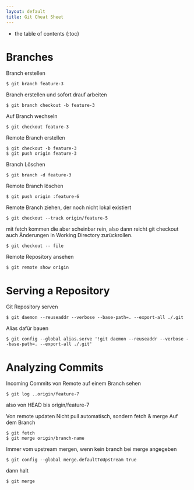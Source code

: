 ```yaml
---
layout: default
title: Git Cheat Sheet
---
```


* the table of contents
{:toc}

# Branches

Branch erstellen

	$ git branch feature-3


Branch erstellen und sofort drauf arbeiten

	$ git branch checkout -b feature-3


Auf Branch wechseln

	$ git checkout feature-3


Remote Branch erstellen

	$ git checkout -b feature-3
	$ git push origin feature-3


Branch Löschen

	$ git branch -d feature-3


Remote Branch löschen

	$ git push origin :feature-6

Remote Branch ziehen, der noch nicht lokal existiert

	$ git checkout --track origin/feature-5

mit fetch kommen die aber scheinbar rein, also dann reicht git checkout auch Änderungen in Working Directory zurückrollen.

	$ git checkout -- file

Remote Repository ansehen

	$ git remote show origin

# Serving a Repository

Git Repository serven

	$ git daemon --reuseaddr --verbose --base-path=. --export-all ./.git


Alias dafür bauen

	$ git config --global alias.serve '!git daemon --reuseaddr --verbose --base-path=. --export-all ./.git'

# Analyzing Commits

Incoming Commits von Remote auf einem Branch sehen

	$ git log ..origin/feature-7

also von HEAD bis origin/feature-7

Von remote updaten
Nicht pull automatisch, sondern fetch & merge
Auf dem Branch

	$ git fetch
	$ git merge origin/branch-name

Immer vom upstream mergen, wenn kein branch bei merge angegeben

	$ git config --global merge.defaultToUpstream true


dann halt

	$ git merge

